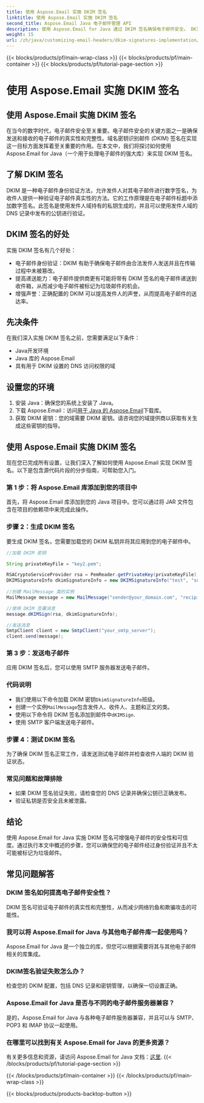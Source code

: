 ```yaml
---
title: 使用 Aspose.Email 实施 DKIM 签名
linktitle: 使用 Aspose.Email 实施 DKIM 签名
second_title: Aspose.Email Java 电子邮件管理 API
description: 使用 Aspose.Email for Java 通过 DKIM 签名确保电子邮件安全。 DKIM 实施的分步指南和代码。
weight: 15
url: /zh/java/customizing-email-headers/dkim-signatures-implementation/
---
```


{{< blocks/products/pf/main-wrap-class >}}
{{< blocks/products/pf/main-container >}}
{{< blocks/products/pf/tutorial-page-section >}}

# 使用 Aspose.Email 实施 DKIM 签名


## 使用 Aspose.Email 实施 DKIM 签名

在当今的数字时代，电子邮件安全至关重要。电子邮件安全的关键方面之一是确保发送和接收的电子邮件的真实性和完整性。域名密钥识别邮件 (DKIM) 签名在实现这一目标方面发挥着至关重要的作用。在本文中，我们将探讨如何使用 Aspose.Email for Java（一个用于处理电子邮件的强大库）来实现 DKIM 签名。

## 了解 DKIM 签名

DKIM 是一种电子邮件身份验证方法，允许发件人对其电子邮件进行数字签名，为收件人提供一种验证电子邮件真实性的方法。它的工作原理是在电子邮件标题中添加数字签名。此签名是使用发件人域持有的私钥生成的，并且可以使用发件人域的 DNS 记录中发布的公钥进行验证。

## DKIM 签名的好处

实施 DKIM 签名有几个好处：
- 电子邮件身份验证：DKIM 有助于确保电子邮件由合法发件人发送并且在传输过程中未被篡改。
- 提高递送能力：电子邮件提供商更有可能将带有 DKIM 签名的电子邮件递送到收件箱，从而减少电子邮件被标记为垃圾邮件的机会。
- 增强声誉：正确配置的 DKIM 可以提高发件人的声誉，从而提高电子邮件的送达率。

## 先决条件

在我们深入实施 DKIM 签名之前，您需要满足以下条件：
- Java开发环境
- Java 库的 Aspose.Email
- 具有用于 DKIM 设置的 DNS 访问权限的域

## 设置您的环境

1. 安装 Java：确保您的系统上安装了 Java。
2. 下载 Aspose.Email：访问[用于 Java 的 Aspose.Email](https://products.aspose.com/email/java/)下载库。
3. 获取 DKIM 密钥：您的域需要 DKIM 密钥。请咨询您的域提供商以获取有关生成这些密钥的指导。

## 使用 Aspose.Email 实施 DKIM 签名

现在您已完成所有设置，让我们深入了解如何使用 Aspose.Email 实现 DKIM 签名。以下是包含源代码片段的分步指南，可帮助您入门。

### 第 1 步：将 Aspose.Email 库添加到您的项目中

首先，将 Aspose.Email 库添加到您的 Java 项目中。您可以通过将 JAR 文件包含在项目的依赖项中来完成此操作。

### 步骤 2：生成 DKIM 签名

要生成 DKIM 签名，您需要加载您的 DKIM 私钥并将其应用到您的电子邮件中。

```java
//加载 DKIM 密钥

String privateKeyFile = "key2.pem";

RSACryptoServiceProvider rsa = PemReader.getPrivateKey(privateKeyFile);
DKIMSignatureInfo dkimSignatureInfo = new DKIMSignatureInfo("test", "some_email.com");
 
//创建 MailMessage 类的实例
MailMessage message = new MailMessage("sender@your_domain.com", "recipient@recipient_domain.com", "Subject", "Body");

//使用 DKIM 签署消息
message.dKIMSign(rsa, dkimSignatureInfo);

//发送消息
SmtpClient client = new SmtpClient("your_smtp_server");
client.send(message);
```

### 第 3 步：发送电子邮件

应用 DKIM 签名后，您可以使用 SMTP 服务器发送电子邮件。

### 代码说明

- 我们使用以下命令加载 DKIM 密钥`DkimSignatureInfo`班级。
- 创建一个实例`MailMessage`包含发件人、收件人、主题和正文的类。
- 使用以下命令将 DKIM 签名添加到邮件中`dKIMSign`.
- 使用 SMTP 客户端发送电子邮件。

### 步骤 4：测试 DKIM 签名

为了确保 DKIM 签名正常工作，请发送测试电子邮件并检查收件人端的 DKIM 验证状态。

### 常见问题和故障排除

- 如果 DKIM 签名验证失败，请检查您的 DNS 记录并确保公钥已正确发布。
- 验证私钥是否安全且未被泄露。

## 结论

使用 Aspose.Email for Java 实施 DKIM 签名可增强电子邮件的安全性和可信度。通过执行本文中概述的步骤，您可以确保您的电子邮件经过身份验证并且不太可能被标记为垃圾邮件。

## 常见问题解答

### DKIM 签名如何提高电子邮件安全性？

DKIM 签名可验证电子邮件的真实性和完整性，从而减少网络钓鱼和欺骗攻击的可能性。

### 我可以将 Aspose.Email for Java 与其他电子邮件库一起使用吗？

Aspose.Email for Java 是一个独立的库，但您可以根据需要将其与其他电子邮件相关的库集成。

### DKIM签名验证失败怎么办？

检查您的 DKIM 配置，包括 DNS 记录和密钥管理，以确保一切设置正确。

### Aspose.Email for Java 是否与不同的电子邮件服务器兼容？

是的，Aspose.Email for Java 与各种电子邮件服务器兼容，并且可以与 SMTP、POP3 和 IMAP 协议一起使用。

### 在哪里可以找到有关 Aspose.Email for Java 的更多资源？

有关更多信息和资源，请访问 Aspose.Email for Java 文档：[这里](https://reference.aspose.com/email/java/).
{{< /blocks/products/pf/tutorial-page-section >}}

{{< /blocks/products/pf/main-container >}}
{{< /blocks/products/pf/main-wrap-class >}}

{{< blocks/products/products-backtop-button >}}
